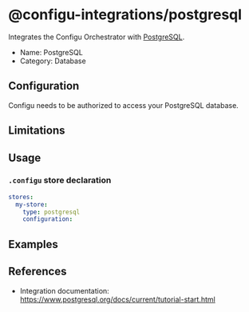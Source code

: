 # @configu-integrations/postgresql

Integrates the Configu Orchestrator with [PostgreSQL](https://www.postgresql.org).

- Name: PostgreSQL
- Category: Database

## Configuration

Configu needs to be authorized to access your PostgreSQL database.

## Limitations

## Usage

### `.configu` store declaration

```yaml
stores:
  my-store:
    type: postgresql
    configuration:
```

## Examples

## References

- Integration documentation: https://www.postgresql.org/docs/current/tutorial-start.html
